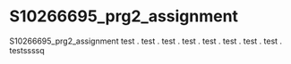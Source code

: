 # S10266695_prg2_assignment
S10266695_prg2_assignment
 test . test . test . test . test . test . test . test . testssssq